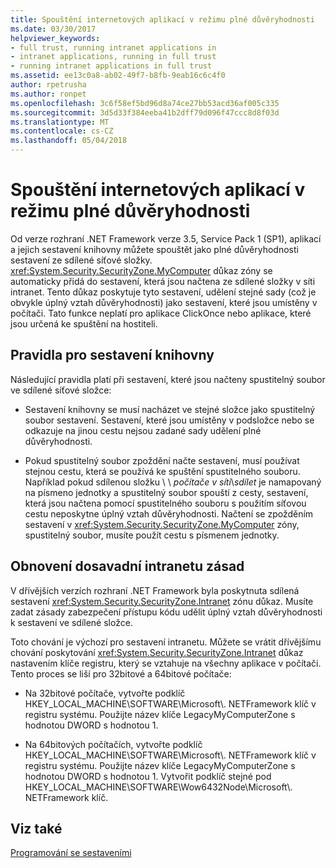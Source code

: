 ```yaml
---
title: Spouštění internetových aplikací v režimu plné důvěryhodnosti
ms.date: 03/30/2017
helpviewer_keywords:
- full trust, running intranet applications in
- intranet applications, running in full trust
- running intranet applications in full trust
ms.assetid: ee13c0a8-ab02-49f7-b8fb-9eab16c6c4f0
author: rpetrusha
ms.author: ronpet
ms.openlocfilehash: 3c6f58ef5bd96d8a74ce27bb53acd36af005c335
ms.sourcegitcommit: 3d5d33f384eeba41b2dff79d096f47ccc8d8f03d
ms.translationtype: MT
ms.contentlocale: cs-CZ
ms.lasthandoff: 05/04/2018
---
```

# <a name="running-intranet-applications-in-full-trust"></a>Spouštění internetových aplikací v režimu plné důvěryhodnosti
Od verze rozhraní .NET Framework verze 3.5, Service Pack 1 (SP1), aplikací a jejich sestavení knihovny můžete spouštět jako plné důvěryhodnosti sestavení ze sdílené síťové složky. <xref:System.Security.SecurityZone.MyComputer> důkaz zóny se automaticky přidá do sestavení, která jsou načtena ze sdílené složky v síti intranet. Tento důkaz poskytuje tyto sestavení, udělení stejné sady (což je obvykle úplný vztah důvěryhodnosti) jako sestavení, které jsou umístěny v počítači. Tato funkce neplatí pro aplikace ClickOnce nebo aplikace, které jsou určená ke spuštění na hostiteli.  
  
## <a name="rules-for-library-assemblies"></a>Pravidla pro sestavení knihovny  
 Následující pravidla platí při sestavení, které jsou načteny spustitelný soubor ve sdílené síťové složce:  
  
-   Sestavení knihovny se musí nacházet ve stejné složce jako spustitelný soubor sestavení. Sestavení, které jsou umístěny v podsložce nebo se odkazuje na jinou cestu nejsou zadané sady udělení plné důvěryhodnosti.  
  
-   Pokud spustitelný soubor zpoždění načte sestavení, musí používat stejnou cestu, která se používá ke spuštění spustitelného souboru. Například pokud sdílenou složku \\ \\ *počítače v síti*\\*sdílet* je namapovaný na písmeno jednotky a spustitelný soubor spouští z cesty, sestavení, která jsou načtena pomocí spustitelného souboru s použitím síťovou cestu neposkytne úplný vztah důvěryhodnosti. Načtení se zpožděním sestavení v <xref:System.Security.SecurityZone.MyComputer> zóny, spustitelný soubor, musíte použít cestu s písmenem jednotky.  
  
## <a name="restoring-the-former-intranet-policy"></a>Obnovení dosavadní intranetu zásad  
 V dřívějších verzích rozhraní .NET Framework byla poskytnuta sdílená sestavení <xref:System.Security.SecurityZone.Intranet> zónu důkaz. Musíte zadat zásady zabezpečení přístupu kódu udělit úplný vztah důvěryhodnosti k sestavení ve sdílené složce.  
  
 Toto chování je výchozí pro sestavení intranetu. Můžete se vrátit dřívějšímu chování poskytování <xref:System.Security.SecurityZone.Intranet> důkaz nastavením klíče registru, který se vztahuje na všechny aplikace v počítači. Tento proces se liší pro 32bitové a 64bitové počítače:  
  
-   Na 32bitové počítače, vytvořte podklíč HKEY_LOCAL_MACHINE\SOFTWARE\Microsoft\\. NETFramework klíč v registru systému. Použijte název klíče LegacyMyComputerZone s hodnotou DWORD s hodnotou 1.  
  
-   Na 64bitových počítačích, vytvořte podklíč HKEY_LOCAL_MACHINE\SOFTWARE\Microsoft\\. NETFramework klíč v registru systému. Použijte název klíče LegacyMyComputerZone s hodnotou DWORD s hodnotou 1. Vytvořit podklíč stejné pod HKEY_LOCAL_MACHINE\SOFTWARE\Wow6432Node\Microsoft\\. NETFramework klíč.  
  
## <a name="see-also"></a>Viz také  
 [Programování se sestaveními](../../../docs/framework/app-domains/programming-with-assemblies.md)

